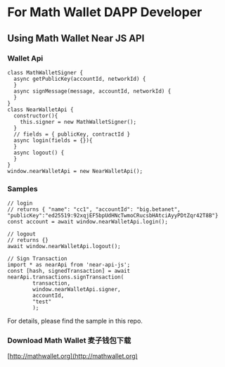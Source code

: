 # For Math Wallet DAPP Developer

## Using Math Wallet Near JS API

### Wallet Api

```
class MathWalletSigner {
  async getPublicKey(accountId, networkId) {
  }
  async signMessage(message, accountId, networkId) {
  }
}
class NearWalletApi {
  constructor(){
    this.signer = new MathWalletSigner();
  }
  // fields = { publicKey, contractId }
  async login(fields = {}){
  }
  async logout() {
  }
}
window.nearWalletApi = new NearWalletApi();
```

### Samples

```
// login
// returns { "name": "cc1", "accountId": "big.betanet", "publicKey":"ed25519:92xqjEF5bpUdHNcTwmoCRucsbHAtciAyyPDtZqr42T8B"}
const account = await window.nearWalletApi.login();

// logout
// returns {}
await window.nearWalletApi.logout();

// Sign Transaction
import * as nearApi from 'near-api-js';
const [hash, signedTransaction] = await nearApi.transactions.signTransaction(
        transaction,
        window.nearWalletApi.signer,
        accountId,
        "test"
        );
```

For details, please find the sample in this repo.

### Download Math Wallet 麦子钱包下载

[http://mathwallet.org](http://mathwallet.org)


